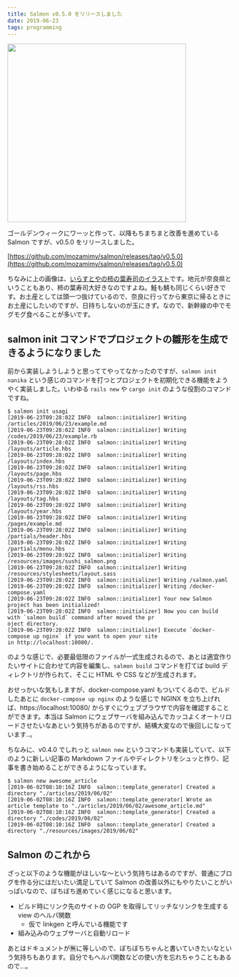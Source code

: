 ```yaml
---
title: Salmon v0.5.0 をリリースしました
date: 2019-06-23
tags: programming
---
```


<p>
<img src="/images/2019/06/23/kakinohazushi.png" style="width: 400px;">
</p>

ゴールデンウィークにワーッと作って、以降もちまちまと改善を進めている Salmon ですが、v0.5.0 をリリースしました。

[https://github.com/mozamimy/salmon/releases/tag/v0.5.0](https://github.com/mozamimy/salmon/releases/tag/v0.5.0)

ちなみに上の画像は、[いらすとやの柿の葉寿司のイラスト](https://www.irasutoya.com/2014/11/blog-post_63.html)です。地元が奈良県ということもあり、柿の葉寿司大好きなのですよね。鮭も鯖も同じくらい好きです。お土産としては頭一つ抜けているので、奈良に行ってから東京に帰るときにお土産にしたいのですが、日持ちしないのが玉にきず。なので、新幹線の中でモグモグ食べることが多いです。

## salmon init コマンドでプロジェクトの雛形を生成できるようになりました

前から実装しようしようと思っててやってなかったのですが、`salmon init nanika` という感じのコマンドを打つとプロジェクトを初期化できる機能をようやく実装しました。いわゆる `rails new` や `cargo init` のような役割のコマンドですね。

```
$ salmon init usagi
[2019-06-23T09:28:02Z INFO  salmon::initializer] Writing /articles/2019/06/23/example.md
[2019-06-23T09:28:02Z INFO  salmon::initializer] Writing /codes/2019/06/23/example.rb
[2019-06-23T09:28:02Z INFO  salmon::initializer] Writing /layouts/article.hbs
[2019-06-23T09:28:02Z INFO  salmon::initializer] Writing /layouts/index.hbs
[2019-06-23T09:28:02Z INFO  salmon::initializer] Writing /layouts/page.hbs
[2019-06-23T09:28:02Z INFO  salmon::initializer] Writing /layouts/rss.hbs
[2019-06-23T09:28:02Z INFO  salmon::initializer] Writing /layouts/tag.hbs
[2019-06-23T09:28:02Z INFO  salmon::initializer] Writing /layouts/year.hbs
[2019-06-23T09:28:02Z INFO  salmon::initializer] Writing /pages/example.md
[2019-06-23T09:28:02Z INFO  salmon::initializer] Writing /partials/header.hbs
[2019-06-23T09:28:02Z INFO  salmon::initializer] Writing /partials/menu.hbs
[2019-06-23T09:28:02Z INFO  salmon::initializer] Writing /resources/images/sushi_salmon.png
[2019-06-23T09:28:02Z INFO  salmon::initializer] Writing /resources/stylesheets/layout.sass
[2019-06-23T09:28:02Z INFO  salmon::initializer] Writing /salmon.yaml
[2019-06-23T09:28:02Z INFO  salmon::initializer] Writing /docker-compose.yaml
[2019-06-23T09:28:02Z INFO  salmon::initializer] Your new Salmon project has been initialized!
[2019-06-23T09:28:02Z INFO  salmon::initializer] Now you can build with `salmon build` command after moved the pr
oject directory.
[2019-06-23T09:28:02Z INFO  salmon::initializer] Execute `docker-compose up nginx` if you want to open your site
in http://localhost:10080/.
```

のような感じで、必要最低限のファイルが一式生成されるので、あとは適宜作りたいサイトに合わせて内容を編集し、`salmon build` コマンドを打てば build ディレクトリが作られて、そこに HTML や CSS などが生成されます。

おせっかいな気もしますが、docker-compose.yaml もついてくるので、ビルドしたあとに `docker-compose up nginx` のような感じで NGINX を立ち上げれば、https://localhost:10080/ からすぐにウェブブラウザで内容を確認することができます。本当は Salmon にウェブサーバを組み込んでカッコよくオートリロードさせたいなあという気持ちがあるのですが、結構大変なので後回しになっています..。

ちなみに、v0.4.0 でしれっと `salmon new` というコマンドも実装していて、以下のように新しい記事の Markdown ファイルやディレクトリをシュッと作り、記事を書き始めることができるようになっています。

```
$ salmon new awesome_article
[2019-06-02T08:10:16Z INFO  salmon::template_generator] Created a directory "./articles/2019/06/02"
[2019-06-02T08:10:16Z INFO  salmon::template_generator] Wrote an article template to "./articles/2019/06/02/awesome_article.md"
[2019-06-02T08:10:16Z INFO  salmon::template_generator] Created a directory "./codes/2019/06/02"
[2019-06-02T08:10:16Z INFO  salmon::template_generator] Created a directory "./resources/images/2019/06/02"
```

## Salmon のこれから

ざっと以下のような機能がほしいな〜という気持ちはあるのですが、普通にブログを作る分にはだいたい満足していて Salmon の改善以外にもやりたいことがいっぱいなので、ぼちぼち進めていく感じになると思います。

- ビルド時にリンク先のサイトの OGP を取得してリッチなリンクを生成する view のヘルパ関数
    - 仮で linkgen と呼んでいる機能です
- 組み込みのウェブサーバと自動リロード

あとはドキュメントが🈚️に等しいので、ぼちぼちちゃんと書いていきたいなという気持ちもあります。自分でもヘルパ関数などの使い方を忘れちゃうこともあるので...。
